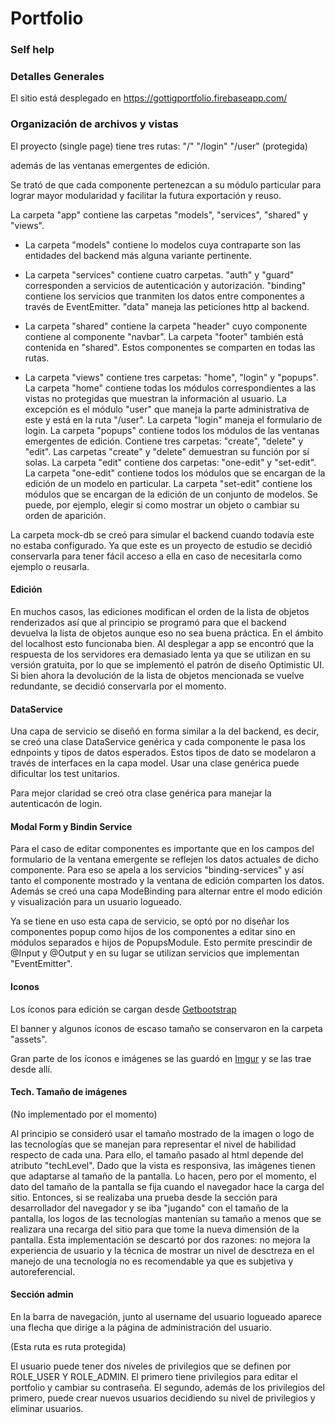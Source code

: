 # Portfolio

### Self help

### Detalles Generales

El sitio está desplegado en https://gottigportfolio.firebaseapp.com/

### Organización de archivos y vistas

El proyecto (single page) tiene tres rutas:
"/"
"/login"
"/user" (protegida)

además de las ventanas emergentes de edición.

Se trató de que cada componente pertenezcan a su módulo particular para lograr
mayor modularidad y facilitar la futura exportación y reuso.

La carpeta "app" contiene las carpetas "models", "services", "shared" y "views".

- La carpeta "models" contiene lo modelos cuya contraparte son las entidades 
del backend más alguna variante pertinente.

- La carpeta "services" contiene cuatro carpetas. "auth" y "guard" corresponden a
servicios de autenticación y autorización. "binding" contiene los servicios
que tranmiten los datos entre componentes a través de EventEmitter.
"data" maneja las peticiones http al backend.

- La carpeta "shared" contiene la carpeta "header" cuyo componente contiene al
componente "navbar". La carpeta "footer" también está contenida en "shared". Estos
componentes se comparten en todas las rutas.

- La carpeta "views" contiene tres carpetas: "home", "login" y "popups". 
La carpeta "home" contiene todas los módulos correspondientes a las vistas no 
protegidas que muestran la información al usuario. La excepción es el módulo 
"user" que maneja la parte administrativa de este y está en la ruta "/user". 
La carpeta "login" maneja el formulario de login.
La carpeta "popups" contiene todos los módulos de las ventanas emergentes de edición. 
Contiene tres carpetas: "create", "delete" y "edit".
Las carpetas "create" y "delete" demuestran su función por sí solas.
La carpeta "edit" contiene dos carpetas: "one-edit" y "set-edit".
La carpeta "one-edit" contiene todos los módulos que se encargan de la edición de un
modelo en particular.
La carpeta "set-edit" contiene los módulos que se encargan de la edición de un conjunto de modelos. Se puede, por ejemplo, elegir si como mostrar un objeto o cambiar su orden de aparición.


La carpeta mock-db se creó para simular el backend cuando todavía este no estaba configurado. Ya que este es un proyecto de estudio se decidió conservarla para tener fácil acceso a ella en caso de necesitarla como ejemplo o reusarla.


#### Edición

En muchos casos, las ediciones modifican el orden de la lista de objetos renderizados así que al principio se programó para que el backend devuelva la lista de objetos aunque eso no sea buena práctica.
En el ámbito del localhost esto funcionaba bien. 
Al desplegar a app se encontró que la respuesta de los servidores era demasiado lenta ya que se utilizan en su versión gratuita, por lo que se implementó el patrón de diseño Optimistic UI. Si bien ahora la devolución de la lista de objetos mencionada se vuelve redundante, se decidió conservarla por el momento.

#### DataService

Una capa de servicio se diseñó en forma similar a la del backend, es decir, se creó una clase DataService genérica y cada componente le pasa los ednpoints y tipos de datos esperados. Estos tipos de dato se modelaron a través de interfaces en la capa model.
Usar una clase genérica puede dificultar los test unitarios.

Para mejor claridad se creó otra clase genérica para manejar la autenticacón de login.


#### Modal Form y Bindin Service

Para el caso de editar componentes es importante que en los campos del formulario de la ventana emergente se reflejen los datos actuales de dicho componente. Para eso se apela a los servicios "binding-services" y así tanto el componente mostrado y la ventana de edición comparten los datos. Además se creó una capa ModeBinding para alternar entre el modo edición y visualización para un usuario logueado.

Ya se tiene en uso esta capa de servicio, se optó por no diseñar los componentes popup como hijos de los componentes a editar sino en módulos separados e hijos de PopupsModule. Esto permite prescindir de @Input y @Output y en su lugar se utilizan servicios que implementan "EventEmitter".

#### Iconos

Los íconos para edición se cargan desde [Getbootstrap](https://icons.getbootstrap.com/)

El banner y algunos íconos de escaso tamaño se conservaron en la carpeta "assets".

Gran parte de los íconos e imágenes se las guardó en [Imgur](https://imgur.com) y se las trae desde allí.

#### Tech. Tamaño de imágenes

(No implementado por el momento)

Al principio se consideró usar el tamaño mostrado de la imagen o logo de las tecnologías que se manejan para representar el nivel de habilidad respecto de cada una. Para ello, el tamaño pasado al html depende del atributo "techLevel". Dado que la vista es responsiva, las imágenes tienen que adaptarse al tamaño de la pantalla. Lo hacen, pero por el momento, el dato del tamaño de la pantalla se fija cuando el navegador hace la carga del sitio. Entonces, si se realizaba una prueba desde la sección para desarrollador del navegador y se iba "jugando" con el tamaño de la pantalla, los logos de las tecnologías mantenían su tamaño a menos que se realizara una recarga del sitio para que tome la nueva dimensión de la pantalla.
Esta implementación se descartó por dos razones: no mejora la experiencia de usuario y la técnica de mostrar un nivel de desctreza en el manejo de una tecnología no es recomendable ya que es subjetiva y autoreferencial.

#### Sección admin

En la barra de navegación, junto al username del usuario logueado aparece una flecha que dirige a la página de administración del usuario.

(Esta ruta es ruta protegida)

El usuario puede tener dos niveles de privilegios que se definen por ROLE_USER Y ROLE_ADMIN.
El primero tiene privilegios para editar el portfolio y cambiar su contraseña.
El segundo, además de los privilegios del primero, puede crear nuevos usuarios decidiendo su nivel de privilegios y eliminar usuarios.

